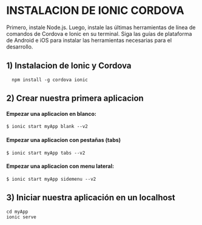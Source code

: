 # **INSTALACION DE IONIC CORDOVA**

Primero, instale Node.js. Luego, instale las últimas herramientas de línea de comandos de Cordova e Ionic en su terminal. Siga las guías de plataforma de Android e iOS para instalar las herramientas necesarias para el desarrollo.
    


## 1) Instalacion de Ionic y Cordova 
        
      npm install -g cordova ionic
      

## 2) Crear nuestra primera aplicacion
      
####      Empezar una aplicacion en blanco:
    $ ionic start myApp blank --v2

####      Empezar una aplicacion con pestañas (tabs)
    $ ionic start myApp tabs --v2

####      Empezar una aplicacion con menu lateral: 
    $ ionic start myApp sidemenu --v2


## 3) Iniciar nuestra aplicación en un localhost
    cd myApp
    ionic serve
